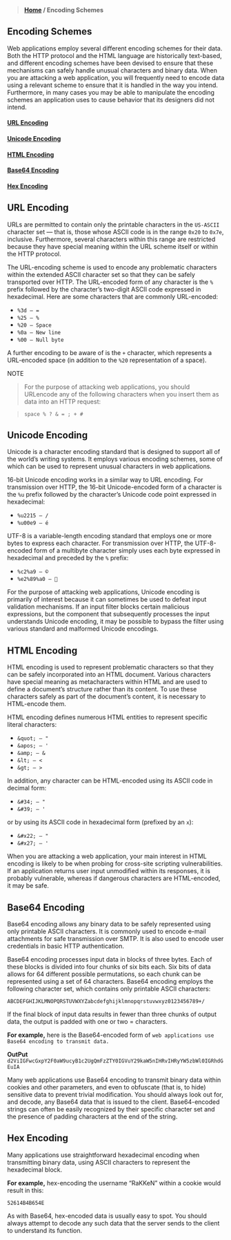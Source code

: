 > **[Home](https://github.com/RakeshKengale/RaKKeN)  /  Encoding Schemes** 


## Encoding Schemes

Web applications employ several different encoding schemes for their data. Both the HTTP protocol and the HTML language are historically text-based, and different encoding schemes have been devised to ensure that these mechanisms can safely handle unusual characters and binary data. When you are attacking a web application, you will frequently need to encode data using a relevant scheme to ensure that it is handled in the way you intend. Furthermore, in many cases you may be able to manipulate the encoding schemes an application uses to cause behavior that its designers did not intend.

#### [URL Encoding]()
#### [Unicode Encoding]()
#### [HTML Encoding]()
#### [Base64 Encoding]()
#### [Hex Encoding]()


## URL Encoding

URLs are permitted to contain only the printable characters in the `US-ASCII` character set — that is, those whose ASCII code is in the range `0x20` to `0x7e`, inclusive. Furthermore, several characters within this range are restricted because they have special meaning within the URL scheme itself or within the HTTP protocol.

The URL-encoding scheme is used to encode any problematic characters within the extended ASCII character set so that they can be safely transported over HTTP. The URL-encoded form of any character is the `%` prefix followed by the character’s two-digit ASCII code expressed in hexadecimal. Here are some characters that are commonly URL-encoded:

- `%3d — =`
- `%25 — %`
- `%20 — Space`
- `%0a — New line`
- `%00 — Null byte`

A further encoding to be aware of is the `+` character, which represents a URL-encoded space (in addition to the `%20` representation of a space).

NOTE 
> For the purpose of attacking web applications, you should URLencode any of the following characters when you insert them as data into an HTTP request:

> `space % ? & = ; + #`


## Unicode Encoding

Unicode is a character encoding standard that is designed to support all of the world’s writing systems. It employs various encoding schemes, some of which can be used to represent unusual characters in web applications.

16-bit Unicode encoding works in a similar way to URL encoding. For transmission over HTTP, the 16-bit Unicode-encoded form of a character is the `%u` prefix followed by the character’s Unicode code point expressed in hexadecimal:

- `%u2215 — /`
- `%u00e9 — é`

UTF-8 is a variable-length encoding standard that employs one or more bytes to express each character. For transmission over HTTP, the UTF-8-encoded form of a multibyte character simply uses each byte expressed in hexadecimal and preceded by the `%` prefix:

- `%c2%a9 — ©`
- `%e2%89%a0 — 􀁺`

For the purpose of attacking web applications, Unicode encoding is primarily of interest because it can sometimes be used to defeat input validation mechanisms. If an input filter blocks certain malicious expressions, but the component that subsequently processes the input understands Unicode encoding, it may be possible to bypass the filter using various standard and malformed Unicode encodings.


## HTML Encoding

HTML encoding is used to represent problematic characters so that they can be safely incorporated into an HTML document. Various characters have special meaning as metacharacters within HTML and are used to define a document’s structure rather than its content. To use these characters safely as part of the document’s content, it is necessary to HTML-encode them.

HTML encoding defines numerous HTML entities to represent specific literal characters:

- `&quot; — "`
- `&apos; — '`
- `&amp; — &`
- `&lt; — <`
- `&gt; — >`

In addition, any character can be HTML-encoded using its ASCII code in decimal form:

- `&#34; — "`
- `&#39; — '`

or by using its ASCII code in hexadecimal form (prefixed by an `x`):

- `&#x22; — "`
- `&#x27; — '`

When you are attacking a web application, your main interest in HTML encoding is likely to be when probing for cross-site scripting vulnerabilities. If an application returns user input unmodified within its responses, it is probably vulnerable, whereas if dangerous characters are HTML-encoded, it may be safe. 



## Base64 Encoding

Base64 encoding allows any binary data to be safely represented using only printable ASCII characters. It is commonly used to encode e-mail attachments for safe transmission over SMTP. It is also used to encode user credentials in basic HTTP authentication.

Base64 encoding processes input data in blocks of three bytes. Each of these blocks is divided into four chunks of six bits each. Six bits of data allows for 64 different possible permutations, so each chunk can be represented using a set of 64 characters. Base64 encoding employs the following character set, which contains only printable ASCII characters:

`ABCDEFGHIJKLMNOPQRSTUVWXYZabcdefghijklmnopqrstuvwxyz0123456789+/`

If the final block of input data results in fewer than three chunks of output data, the output is padded with one or two = characters. 

__For example,__  here is the Base64-encoded form of `web applications use Base64 encoding to transmit data.`

__OutPut__ `d2ViIGFwcGxpY2F0aW9ucyB1c2UgQmFzZTY0IGVuY29kaW5nIHRvIHRyYW5zbWl0IGRhdGEuIA`

Many web applications use Base64 encoding to transmit binary data within cookies and other parameters, and even to obfuscate (that is, to hide) sensitive data to prevent trivial modification. You should always look out for, and decode, any Base64 data that is issued to the client. Base64-encoded strings can often be easily recognized by their specific character set and the presence of padding characters at the end of the string.


## Hex Encoding
Many applications use straightforward hexadecimal encoding when transmitting binary data, using ASCII characters to represent the hexadecimal block.

__For example,__ hex-encoding the username “RaKKeN” within a cookie would result in this:

`52614B4B654E`

As with Base64, hex-encoded data is usually easy to spot. You should always attempt to decode any such data that the server sends to the client to understand its function.












